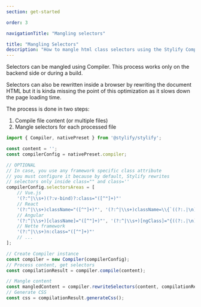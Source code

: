 ```yaml
---
section: get-started

order: 3

navigationTitle: "Mangling selectors"

title: "Mangling Selectors"
description: "How to mangle html class selectors using the Stylify Compiler."
---
```


Selectors can be mangled using Compiler. This process works only on the backend side or during a build.

<note>
Selectors can also be rewritten inside a browser by rewriting the document HTML but it is kinda missing the point of this optimization as it slows down the page loading time.
</note>

The process is done in two steps:
1. Compile file content (or multiple files)
2. Mangle selectors for each processed file

<note><template>
You can create the process on your own or use the [@stylify/bundler](/docs/bundler) package.
</template></note>

```js
import { Compiler, nativePreset } from '@stylify/stylify';

const content = '';
const compilerConfig = nativePreset.compiler;

// OPTIONAL
// In case, you use any framework specific class attribute
// you must configure it because by default, Stylify rewrites
// selectors only inside class="" and class=''
compilerConfig.selectorsAreas = [
	// Vue.js
	'(?:^|\\s+)(?:v-bind)?:class="([^"]+)"'
	// React
	'(?:^|\\s+)className="([^"]+)"', '(?:^|\\s+)className=\\{`((?:.|\n)+?)`\\}'
	// Angular
	'(?:^|\\s+)[className]="([^"]+)"', '(?:^|\\s+)[ngClass]="{((?:.|\n)+?)}"'
	// Nette framework
	'(?:^|\\s+)n:class="([^"]+)"'
	// ...
];

// Create Compiler instance
const compiler = new Compiler(compilerConfig);
// Process content, get selectors
const compilationResult = compiler.compile(content);

// Mangle content
const mangledContent = compiler.rewriteSelectors(content, compilationResult);
// Generate CSS
const css = compilationResult.generateCss();

```
